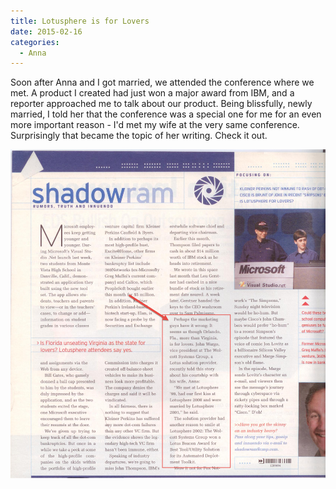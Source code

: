 ```yaml
---
title: Lotusphere is for Lovers
date: 2015-02-16
categories: 
  - Anna
---
```


Soon after Anna and I got married, we attended the conference where we met. A product I created had just won a major award from IBM, and a reporter approached me to talk about our product. Being blissfully, newly married, I told her that the conference was a special one for me for an even more important reason - I'd met my wife at the very same conference. Surprisingly that became the topic of her writing. Check it out.

![Shadow RAM](images/shadow-ram-marked.png)
